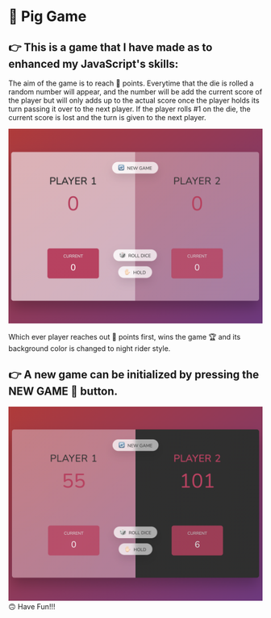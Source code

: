 # 🐽 Pig Game

## 👉 This is a game that I have made as to enhanced my JavaScript's skills:

The aim of the game is to reach 💯 points.
Everytime that the die is rolled a random number will appear, and the number will be add the current score of the player but will only adds up to the actual score once the player holds its turn passing it over to the next player. If the player rolls #1 on the die, the current score is lost and the turn is given to the next player.

![image](initial_status.png)

Which ever player reaches out 💯 points first, wins the game 🏆 and its background color is changed to night rider style.

## 👉 A new game can be initialized by pressing the NEW GAME 🔄 button.

![image](final_status.png)
🙃 Have Fun!!!
